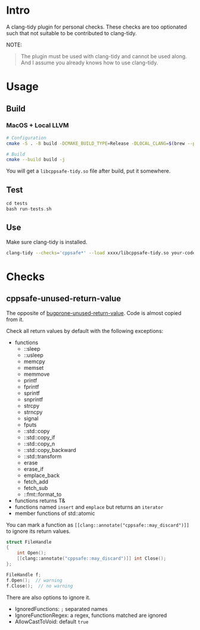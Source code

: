 # Intro
A clang-tidy plugin for personal checks. These checks are too optionated such that not suitable to be contributed to clang-tidy.

NOTE:

> The plugin must be used with clang-tidy and cannot be used along. And I assume you already knows how to use clang-tidy.

# Usage
## Build
### MacOS + Local LLVM
```bash
# Configuration
cmake -S . -B build -DCMAKE_BUILD_TYPE=Release -DLOCAL_CLANG=$(brew --prefix llvm@17)

# Build
cmake --build build -j
```

You will get a `libcppsafe-tidy.so` file after build, put it somewhere.

## Test
```cpp
cd tests
bash run-tests.sh
```

## Use
Make sure clang-tidy is installed.

```bash
clang-tidy --checks='cppsafe*' --load xxxx/libcppsafe-tidy.so your-code.cpp
```

# Checks
## cppsafe-unused-return-value
The opposite of [bugprone-unused-return-value](https://clang.llvm.org/extra/clang-tidy/checks/bugprone/unused-return-value.html). Code is almost copied from it.

Check all return values by default with the following exceptions:

+ functions
    + ::sleep
    + ::usleep
    + memcpy
    + memset
    + memmove
    + printf
    + fprintf
    + sprintf
    + snprintf
    + strcpy
    + strncpy
    + signal
    + fputs
    + ::std::copy
    + ::std::copy_if
    + ::std::copy_n
    + ::std::copy_backward
    + ::std::transform
    + erase
    + erase_if
    + emplace_back
    + fetch_add
    + fetch_sub
    + ::fmt::format_to
+ functions returns T&
+ functions named `insert` and `emplace` but returns an `iterator`
+ member functions of std::atomic

You can mark a function as `[[clang::annotate("cppsafe::may_discard")]]` to ignore its return values.

```cpp
struct FileHandle
{
    int Open();
    [[clang::annotate("cppsafe::may_discard")]] int Close();
};

FileHandle f;
f.Open();  // warning
f.Close();  // no warning
```

There are also options to ignore it.

+ IgnoredFunctions: `;` separated names
+ IgnoreFunctionRegex: a regex, functions matched are ignored
+ AllowCastToVoid: default `true`
